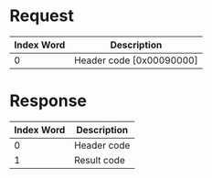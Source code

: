 # Request

| Index Word | Description                |
|------------|----------------------------|
| 0          | Header code \[0x00090000\] |

# Response

| Index Word | Description |
|------------|-------------|
| 0          | Header code |
| 1          | Result code |